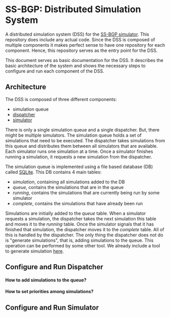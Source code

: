 # SS-BGP: Distributed Simulation System

A distributed simulation system (DSS) for the [SS-BGP simulator](https://github.com/ssbgp/simulator). This repository does include any actual code. Since the DSS is composed of multiple components it makes perfect sense to have one repository for each component. Hence, this repository serves as the entry point for the DSS.

This document serves as basic documentation for the DSS. It describes the basic architecture of the system and shows the necessary steps to configure and run each component of the DSS.

## Architecture

The DSS is composed of three different components:

- simulation queue
- [dispatcher](https://github.com/ssbgp/dss-dispatcher)
- [simulator](https://github.com/ssbgp/dss-simulator)

There is only a single simulation queue and a single dispatcher. But, there might be multiple simulators. The simulation queue holds a set of simulations that need to be executed. The dispatcher takes simulations from this queue and distributes them between all simulators that are available. Each simulator runs one simulation at a time. Once a simulator finishes running a simulation, it requests a new simulation from the dispatcher.

The simulation queue is implemented using a file based database (DB) called [SQLite](https://sqlite.org/). This DB contains 4 main tables:

- *simulation*, containing all simulations added to the DB
- *queue*, contains the simulations that are in the queue
- *running*, contains the simulations that are currently being run by some simulator
- *complete*, contains the simulations that have already been run

Simulations are initially added to the *queue* table. When a simulator requests a simulation, the dispatcher takes the next simulation this table and moves it to the *running* table. Once the simulator signals that it has finished that simulation, the dispatcher moves it to the *complete* table. All of this is handled by the dispatcher. The only thing the dispatcher does not do is "generate simulations", that is, adding simulations to the queue. This operation can be performed by some other tool. We already include a tool to generate simulation [here]().

## Configure and Run Dispatcher

#### How to add simulations to the queue?

#### How to set priorities among simulations?

## Configure and Run Simulator
